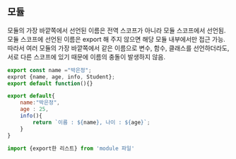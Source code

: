 ## 모듈

모듈의 가장 바깥쪽에서 선언된 이름은 전역 스코프가 아니라 모듈 스코프에서 선언됨.  
모듈 스코프에 선언된 이름은 export 해 주지 않으면 해당 모듈 내부에서만 접근 가능.  
따라서 여러 모듈의 가장 바깥쪽에서 같은 이름으로 변수, 함수, 클래스를 선언하더라도, 서로 다른 스코프에 있기 때문에 이름의 충돌이 발생하지 않음.

```javascript
export const name ="박은정";
exprot {name, age, info, Student};
export default function(){}

export default{
    name:"박은정",
    age : 25,
    info(){
        return `이름 : ${name}, 나이 : ${age}`;
    }
}
```

```javascript
import {export한 리스트} from 'module 파일'
```